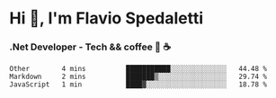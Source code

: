# Hi 👋, I'm Flavio Spedaletti
### .Net Developer - Tech && coffee 🤖 ☕

<!--START_SECTION:waka-->
```text
Other        4 mins          ███████████░░░░░░░░░░░░░░   44.48 % 
Markdown     2 mins          ███████▒░░░░░░░░░░░░░░░░░   29.74 % 
JavaScript   1 min           ████▓░░░░░░░░░░░░░░░░░░░░   18.78 % 
```
<!--END_SECTION:waka-->

<!--
[![Top Langs](https://github-readme-stats.vercel.app/api/top-langs/?username=flaviospedaletti&layout=compact&theme=radical)](https://github.com/anuraghazra/github-readme-stats)
-->

<!--
**FlavioSpedaletti/FlavioSpedaletti** is a ✨ _special_ ✨ repository because its `README.md` (this file) appears on your GitHub profile.

Here are some ideas to get you started:

- 🔭 I’m currently working on ...
- 🌱 I’m currently learning ...
- 👯 I’m looking to collaborate on ...
- 🤔 I’m looking for help with ...
- 💬 Ask me about ...
- 📫 How to reach me: ...
- 😄 Pronouns: ...
- ⚡ Fun fact: ...
-->
